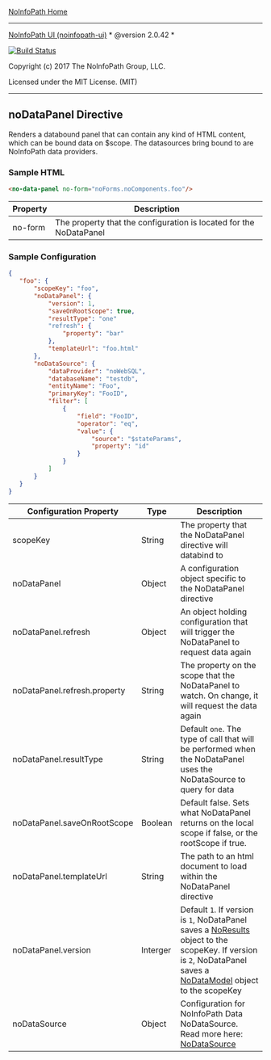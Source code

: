  [NoInfoPath Home](http://gitlab.imginconline.com/noinfopath/noinfopath/wikis/home)
 ___

 [NoInfoPath UI (noinfopath-ui)](home) * @version 2.0.42 *

 [![Build Status](http://gitlab.imginconline.com:8081/buildStatus/icon?job=noinfopath-ui&build=6)](http://gitlab.imginconline.com/job/noinfopath-data/6/)

 Copyright (c) 2017 The NoInfoPath Group, LLC.

 Licensed under the MIT License. (MIT)

 ___


## noDataPanel Directive

Renders a databound panel that can contain any kind of HTML content, which can be bound data on $scope.
The datasources bring bound to are NoInfoPath data providers.

### Sample HTML

 ```html
 <no-data-panel no-form="noForms.noComponents.foo"/>
 ```

|Property|Description|
|--------|-----------|
|no-form|The property that the configuration is located for the NoDataPanel|

### Sample Configuration

 ```json
 {
 	"foo": {
 		"scopeKey": "foo",
		"noDataPanel": {
			"version": 1,
			"saveOnRootScope": true,
			"resultType": "one"
			"refresh": {
				"property": "bar"
			},
			"templateUrl": "foo.html"
		},
		"noDataSource": {
 			"dataProvider": "noWebSQL",
 			"databaseName": "testdb",
 			"entityName": "Foo",
 			"primaryKey": "FooID",
			"filter": [
				{
					"field": "FooID",
					"operator": "eq",
					"value": {
						"source": "$stateParams",
						"property": "id"
					}
				}
			]
 		}
 	}
}
 ```

|Configuration Property|Type|Description|
|----------------------|----|-----------|
|scopeKey|String|The property that the NoDataPanel directive will databind to|
|noDataPanel|Object|A configuration object specific to the NoDataPanel directive|
|noDataPanel.refresh|Object|An object holding configuration that will trigger the NoDataPanel to request data again|
|noDataPanel.refresh.property|String|The property on the scope that the NoDataPanel to watch. On change, it will request the data again|
|noDataPanel.resultType|String|Default `one`. The type of call that will be performed when the NoDataPanel uses the NoDataSource to query for data|
|noDataPanel.saveOnRootScope|Boolean|Default false. Sets what NoDataPanel returns on the local scope if false, or the rootScope if true.|
|noDataPanel.templateUrl|String|The path to an html document to load within the NoDataPanel directive|
|noDataPanel.version|Interger|Default `1`. If version is `1`, NoDataPanel saves a [NoResults](http://gitlab.imginconline.com/noinfopath/noinfopath-data/wikis/classes) object to the scopeKey. If version is `2`, NoDataPanel saves a [NoDataModel](http://gitlab.imginconline.com/noinfopath/noinfopath-data/wikis/classes) object to the scopeKey|
|noDataSource|Object|Configuration for NoInfoPath Data NoDataSource. Read more here: [NoDataSource](http://gitlab.imginconline.com/noinfopath/noinfopath-data/wikis/data-source)|


